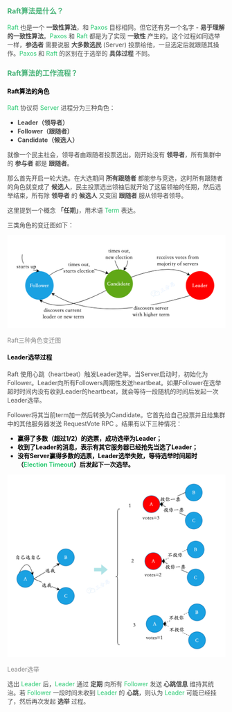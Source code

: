 ### **<font style="color:rgb(72, 179, 120);">Raft算法是什么？</font>**
<font style="color:rgb(40, 202, 113);">Raft</font><font style="color:rgb(74, 74, 74);"> </font><font style="color:rgb(74, 74, 74);">也是一个</font><font style="color:rgb(74, 74, 74);"> </font>**<font style="color:rgb(74, 74, 74);">一致性算法</font>**<font style="color:rgb(74, 74, 74);">，和</font><font style="color:rgb(74, 74, 74);"> </font><font style="color:rgb(40, 202, 113);">Paxos</font><font style="color:rgb(74, 74, 74);"> </font><font style="color:rgb(74, 74, 74);">目标相同。但它还有另一个名字 -</font><font style="color:rgb(74, 74, 74);"> </font>**<font style="color:rgb(74, 74, 74);">易于理解的一致性算法</font>**<font style="color:rgb(74, 74, 74);">。</font><font style="color:rgb(40, 202, 113);">Paxos</font><font style="color:rgb(74, 74, 74);"> </font><font style="color:rgb(74, 74, 74);">和</font><font style="color:rgb(74, 74, 74);"> </font><font style="color:rgb(40, 202, 113);">Raft</font><font style="color:rgb(74, 74, 74);"> </font><font style="color:rgb(74, 74, 74);">都是为了实现</font><font style="color:rgb(74, 74, 74);"> </font>**<font style="color:rgb(74, 74, 74);">一致性</font>**<font style="color:rgb(74, 74, 74);"> </font><font style="color:rgb(74, 74, 74);">产生的。这个过程如同选举一样，</font>**<font style="color:rgb(74, 74, 74);">参选者</font>**<font style="color:rgb(74, 74, 74);"> </font><font style="color:rgb(74, 74, 74);">需要说服</font><font style="color:rgb(74, 74, 74);"> </font>**<font style="color:rgb(74, 74, 74);">大多数选民</font>**<font style="color:rgb(74, 74, 74);"> </font><font style="color:rgb(74, 74, 74);">(Server) 投票给他，一旦选定后就跟随其操作。</font><font style="color:rgb(40, 202, 113);">Paxos</font><font style="color:rgb(74, 74, 74);"> </font><font style="color:rgb(74, 74, 74);">和</font><font style="color:rgb(74, 74, 74);"> </font><font style="color:rgb(40, 202, 113);">Raft</font><font style="color:rgb(74, 74, 74);"> </font><font style="color:rgb(74, 74, 74);">的区别在于选举的</font><font style="color:rgb(74, 74, 74);"> </font>**<font style="color:rgb(74, 74, 74);">具体过程</font>**<font style="color:rgb(74, 74, 74);"> </font><font style="color:rgb(74, 74, 74);">不同。</font>

### **<font style="color:rgb(72, 179, 120);">Raft算法的工作流程？</font>**
#### <font style="color:black;">Raft算法的角色</font>
<font style="color:rgb(40, 202, 113);">Raft</font><font style="color:rgb(74, 74, 74);"> </font><font style="color:rgb(74, 74, 74);">协议将</font><font style="color:rgb(74, 74, 74);"> </font><font style="color:rgb(40, 202, 113);">Server</font><font style="color:rgb(74, 74, 74);"> </font><font style="color:rgb(74, 74, 74);">进程分为三种角色：</font>

+ **<font style="color:rgb(74, 74, 74);">Leader（领导者）</font>**
+ **<font style="color:rgb(74, 74, 74);">Follower（跟随者）</font>**
+ **<font style="color:rgb(74, 74, 74);">Candidate（候选人）</font>**

<font style="color:rgb(74, 74, 74);">就像一个民主社会，领导者由跟随者投票选出。刚开始没有</font><font style="color:rgb(74, 74, 74);"> </font>**<font style="color:rgb(74, 74, 74);">领导者</font>**<font style="color:rgb(74, 74, 74);">，所有集群中的</font><font style="color:rgb(74, 74, 74);"> </font>**<font style="color:rgb(74, 74, 74);">参与者</font>**<font style="color:rgb(74, 74, 74);"> </font><font style="color:rgb(74, 74, 74);">都是</font><font style="color:rgb(74, 74, 74);"> </font>**<font style="color:rgb(74, 74, 74);">跟随者</font>**<font style="color:rgb(74, 74, 74);">。</font>

<font style="color:rgb(74, 74, 74);">那么首先开启一轮大选。在大选期间</font><font style="color:rgb(74, 74, 74);"> </font>**<font style="color:rgb(74, 74, 74);">所有跟随者</font>**<font style="color:rgb(74, 74, 74);"> </font><font style="color:rgb(74, 74, 74);">都能参与竞选，这时所有跟随者的角色就变成了</font><font style="color:rgb(74, 74, 74);"> </font>**<font style="color:rgb(74, 74, 74);">候选人</font>**<font style="color:rgb(74, 74, 74);">，民主投票选出领袖后就开始了这届领袖的任期，然后选举结束，所有除</font><font style="color:rgb(74, 74, 74);"> </font>**<font style="color:rgb(74, 74, 74);">领导者</font>**<font style="color:rgb(74, 74, 74);"> </font><font style="color:rgb(74, 74, 74);">的</font><font style="color:rgb(74, 74, 74);"> </font>**<font style="color:rgb(74, 74, 74);">候选人</font>**<font style="color:rgb(74, 74, 74);"> </font><font style="color:rgb(74, 74, 74);">又变回</font><font style="color:rgb(74, 74, 74);"> </font>**<font style="color:rgb(74, 74, 74);">跟随者</font>**<font style="color:rgb(74, 74, 74);"> </font><font style="color:rgb(74, 74, 74);">服从领导者领导。</font>

<font style="color:rgb(74, 74, 74);">这里提到一个概念</font><font style="color:rgb(74, 74, 74);"> </font>**<font style="color:rgb(74, 74, 74);">「任期」</font>**<font style="color:rgb(74, 74, 74);">，用术语</font><font style="color:rgb(74, 74, 74);"> </font><font style="color:rgb(40, 202, 113);">Term</font><font style="color:rgb(74, 74, 74);"> </font><font style="color:rgb(74, 74, 74);">表达。</font>

<font style="color:rgb(74, 74, 74);">三类角色的变迁图如下：</font>

![1696575725646-fbcb96b7-e852-4f36-b7a1-5f195b519e3a.png](./assets/1696575725646-fbcb96b7-e852-4f36-b7a1-5f195b519e3a.png)

<font style="color:rgb(136, 136, 136);">Raft三种角色变迁图</font>

#### <font style="color:black;">Leader选举过程</font>
<font style="color:rgb(74, 74, 74);">Raft 使用心跳（heartbeat）触发Leader选举。当Server启动时，初始化为Follower。Leader向所有Followers周期性发送heartbeat。如果Follower在选举超时时间内没有收到Leader的heartbeat，就会等待一段随机的时间后发起一次Leader选举。</font>

<font style="color:rgb(74, 74, 74);">Follower将其当前term加一然后转换为Candidate。它首先给自己投票并且给集群中的其他服务器发送 RequestVote RPC 。结果有以下三种情况：</font>

+ **<font style="color:rgb(1, 1, 1);">赢得了多数（超过1/2）的选票，成功选举为Leader；</font>**
+ **<font style="color:rgb(1, 1, 1);">收到了Leader的消息，表示有其它服务器已经抢先当选了Leader；</font>**
+ **<font style="color:rgb(1, 1, 1);">没有Server赢得多数的选票，Leader选举失败，等待选举时间超时（</font>****<font style="color:rgb(40, 202, 113);">Election Timeout</font>****<font style="color:rgb(1, 1, 1);">）后发起下一次选举。</font>**

![1696575725669-200f7dae-526a-4d0f-bfdf-6cef1fb7896b.png](./assets/1696575725669-200f7dae-526a-4d0f-bfdf-6cef1fb7896b.png)

<font style="color:rgb(136, 136, 136);">Leader选举</font>

<font style="color:rgb(74, 74, 74);">选出 </font><font style="color:rgb(40, 202, 113);">Leader</font><font style="color:rgb(74, 74, 74);"> 后，</font><font style="color:rgb(40, 202, 113);">Leader</font><font style="color:rgb(74, 74, 74);"> 通过 </font>**<font style="color:rgb(74, 74, 74);">定期</font>**<font style="color:rgb(74, 74, 74);"> 向所有 </font><font style="color:rgb(40, 202, 113);">Follower</font><font style="color:rgb(74, 74, 74);"> 发送 </font>**<font style="color:rgb(74, 74, 74);">心跳信息</font>**<font style="color:rgb(74, 74, 74);"> 维持其统治。若 </font><font style="color:rgb(40, 202, 113);">Follower</font><font style="color:rgb(74, 74, 74);"> 一段时间未收到 </font><font style="color:rgb(40, 202, 113);">Leader</font><font style="color:rgb(74, 74, 74);"> 的 </font>**<font style="color:rgb(74, 74, 74);">心跳</font>**<font style="color:rgb(74, 74, 74);">，则认为 </font><font style="color:rgb(40, 202, 113);">Leader</font><font style="color:rgb(74, 74, 74);"> 可能已经挂了，然后再次发起 </font>**<font style="color:rgb(74, 74, 74);">选举</font>**<font style="color:rgb(74, 74, 74);"> 过程。</font>

